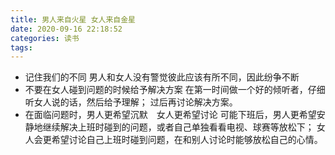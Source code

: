 ```yaml
---
title: 男人来自火星 女人来自金星
date: 2020-09-16 22:18:52
categories: 读书
tags:
---
```


- 记住我们的不同
男人和女人没有警觉彼此应该有所不同，因此纷争不断
- 不要在女人碰到问题的时候给予解决方案
在第一时间做一个好的倾听者，仔细听女人说的话，然后给予理解；
过后再讨论解决方案。
- 在面临问题时，男人更希望沉默　女人更希望讨论
可能下班后，男人更希望安静地继续解决上班时碰到的问题，或者自己单独看看电视、球赛等放松下；
女人会更希望讨论自己上班时碰到问题，在和别人讨论时能够放松自己的心情。
